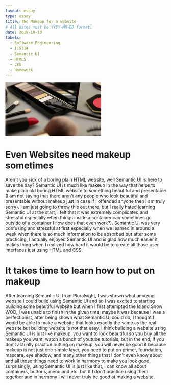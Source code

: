 ```yaml
---
layout: essay
type: essay
title: The Makeup for a website
# All dates must be YYYY-MM-DD format!
date: 2019-10-10
labels:
  - Software Engineering
  - ICS314
  - Semantic UI
  - HTML5
  - CSS
  - Homework
---
```


<img class="ui image" src="../images/images.jpg">

<h1> Even Websites need makeup sometimes</h1>
 Aren't you sick of a boring plain HTML website, well Semantic UI is here to save the day? Semantic UI is much like makeup in the way that helps to make plain old boring HTML website to something beautiful and presentable (I am not saying that there aren't any people who look beautiful and presentable without makeup just in case if I offended anyone then I am truly sorry). I am just going to throw this out there, but I really hated learning Semantic UI at the start, I felt that it was extremely complicated and stressful especially when things inside a container can sometimes go outside of a container (How does that even work?). Semantic UI was very confusing and stressful at first especially when we learned in around a week when there is so much information to be absorbed but after some practicing, I actually enjoyed Semantic UI and is glad how much easier it makes thing when I realized how hard it would be to create all those user interfaces just using HTML and CSS.

<h1>It takes time to learn how to put on makeup</h1>
After learning Semantic UI from Pluralsight, I was shown what amazing website I could build using Semantic UI and so I was excited to starting building some beautiful website but when I first attempted the Island Snow WOD, I was unable to finish in the given time, maybe it was because I was a perfectionist, after being shown what Semantic UI could do, I thought I would be able to make a website that looks exactly the same as the real website but building website is not that easy. I think building a website using Semantic UI is just like makeup, you want to look beautiful so you buy all the makeup you want, watch a bunch of youtube tutorials, but in the end, if you don’t actually practice putting on makeup, you will never be good it because makeup is not just one simple layer, you need to put on primer, foundation, mascara, eye shadow, and many other things that I don't even know about and all those things need to work in harmony to make you look good, surprisingly, using Semantic UI is just like that, I can know all about containers, buttons, menu and etc. but if I don’t practice using them together and in harmony I will never truly be good at making a website.
